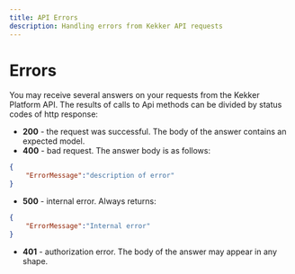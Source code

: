 ```yaml
---
title: API Errors
description: Handling errors from Kekker API requests
---
```


# Errors

You may receive several answers on your requests from the Kekker Platform API. 
The results of calls to Api methods can be divided by status codes of http response:

* **200** - the request was successful. The body of the answer contains an expected model.
* **400** - bad request. The answer body is as follows:
```json
{
    "ErrorMessage":"description of error"
}
```
* **500** - internal error. Always returns:
```json
{
    "ErrorMessage":"Internal error"
}
```
* **401** - authorization error. The body of the answer may appear in any shape.

